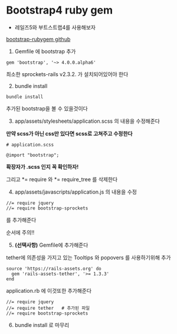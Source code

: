# Bootstrap4 ruby gem

* 레일즈5와 부트스트랩4를 사용해보자

[bootstrap-rubygem github](https://github.com/twbs/bootstrap-rubygem)

1. Gemfile 에 bootstrap 추가

~~~shell
gem 'bootstrap', '~> 4.0.0.alpha6'
~~~

최소한 sprockets-rails v2.3.2. 가 설치되어있어야 한다

2. bundle install

~~~shell
bundle install 
~~~

추가된 bootstrap을 볼 수 있을것이다

3. app/assets/stylesheets/application.scss 의 내용을 수정해준다

**만약 scss가 아닌 css만 있다면 scss로 고쳐주고 수정한다**

~~~shell
# application.scss

@import "bootstrap";
~~~

**확장자가 .scss 인지 꼭 확인하자!**

그리고 *= require 와 *= require_tree 를 삭제한다

4. app/assets/javascripts/application.js 의 내용을 수정

~~~shell
//= require jquery
//= require bootstrap-sprockets
~~~

를 추가해준다

순서에 주의!!



5. **(선택사항)** Gemfile에 추가해준다

tether에 의존성을 가지고 있는 Tooltips 와 popovers 를 사용하기위해 추가

~~~shell
source 'https://rails-assets.org' do
  gem 'rails-assets-tether', '>= 1.3.3'
end
~~~

application.rb 에 이것또한 추가해준다

~~~shell
//= require jquery
//= require tether   # 추가된 파일
//= require bootstrap-sprockets
~~~

6. bundle install 로 마무리